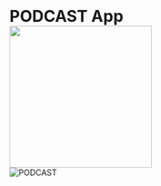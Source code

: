 <div>
  <h1 style="margin: 0 auto;">PODCAST <span>App</span></h1>
  <a href="/"
    ><img
      src="https://encrypted-tbn0.gstatic.com/images?q=tbn%3AANd9GcT_BH7SbtXg7OvFZNcqQGjGAjVZ6zwIRzz6zf0ta4YJKOQUJq1u"
      width="250px"
      alt=""
  /></a>
</div>
<img
  src="https://podfm.ru/app/uploads/2019/05/spreaker-logo-1000x562.png"
  alt="PODCAST"
/>
